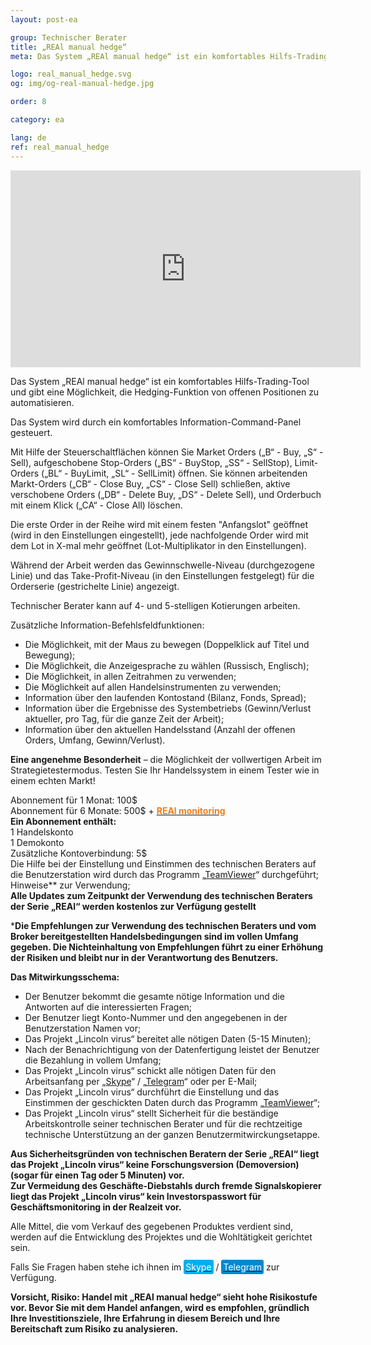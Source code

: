 ```yaml
---
layout: post-ea

group: Technischer Berater
title: „REAl manual hedge“
meta: Das System „REAl manual hedge“ ist ein komfortables Hilfs-Trading-Tool und gibt eine Möglichkeit, die Hedging-Funktion von offenen Positionen zu automatisieren. Alle Mittel, die vom Verkauf des gegebenen Produktes verdient sind, werden auf die Entwicklung des Projektes und die Wohltätigkeit gerichtet sein.

logo: real_manual_hedge.svg
og: img/og-real-manual-hedge.jpg

order: 8

category: ea

lang: de
ref: real_manual_hedge
---
```


<div class="video-container mb-3">
  <iframe class="mx-auto d-block" width="560" height="315" src="https://www.youtube.com/embed/rZQnHByerlY?rel=0&amp;controls=2&amp;showinfo=0" frameborder="0" allow="autoplay; encrypted-media" allowfullscreen> </iframe>
</div>


Das System „REAl manual hedge“ ist ein komfortables Hilfs-Trading-Tool und gibt eine Möglichkeit, die Hedging-Funktion von offenen Positionen zu automatisieren.  

Das System wird durch ein komfortables Information-Command-Panel gesteuert.  

Mit Hilfe der Steuerschaltflächen können Sie Market Orders („B“ - Buy, „S“ - Sell), aufgeschobene Stop-Orders („BS“ - BuyStop, „SS“ - SellStop), Limit-Orders („BL“ - BuyLimit, „SL“ - SellLimit) öffnen. Sie können arbeitenden Markt-Orders („CB“ - Close Buy, „CS“ - Close Sell) schließen, aktive verschobene Orders („DB“ - Delete Buy, „DS“ - Delete Sell), und Orderbuch mit einem Klick („CA“ - Close All) löschen.  

Die erste Order in der Reihe wird mit einem festen "Anfangslot" geöffnet (wird in den Einstellungen eingestellt), jede nachfolgende Order wird mit dem Lot in X-mal mehr geöffnet (Lot-Multiplikator in den Einstellungen).  

Während der Arbeit werden das Gewinnschwelle-Niveau (durchgezogene Linie) und das Take-Profit-Niveau (in den Einstellungen festgelegt) für die Orderserie (gestrichelte Linie) angezeigt.  

Technischer Berater kann auf 4- und 5-stelligen Kotierungen arbeiten.  

Zusätzliche Information-Befehlsfeldfunktionen:  
  - Die Möglichkeit, mit der Maus zu bewegen (Doppelklick auf Titel und Bewegung);  
  - Die Möglichkeit, die Anzeigesprache zu wählen (Russisch, Englisch);  
  - Die Möglichkeit, in allen Zeitrahmen zu verwenden;  
  - Die Möglichkeit auf allen Handelsinstrumenten zu verwenden;  
  - Information über den laufenden Kontostand (Bilanz, Fonds, Spread);  
  - Information über die Ergebnisse des Systembetriebs (Gewinn/Verlust aktueller, pro Tag, für die ganze Zeit der Arbeit);  
  - Information über den aktuellen Handelsstand (Anzahl der offenen Orders, Umfang, Gewinn/Verlust).  
  
**Eine angenehme Besonderheit** – die Möglichkeit der vollwertigen Arbeit im Strategietestermodus. Testen Sie Ihr Handelssystem in einem Tester wie in einem echten Markt!  

Abonnement für 1 Monat: 100$  
  Abonnement für 6 Monate: 500$ + **<a href="https://lincolnvirus.com/projects/de/forex/real_monitoring.html" target="_blank"><span style="color:#f07e20">REAl monitoring</span></a>**  
  **Ein Abonnement enthält:**  
  1 Handelskonto  
  1 Demokonto  
  Zusätzliche Kontoverbindung: 5$  
  Die Hilfe bei der Einstellung und Einstimmen des technischen Beraters auf die Benutzerstation wird durch das Programm „<a href="https://www.teamviewer.com/" target="_blank">TeamViewer</a>“ durchgeführt;  
  Hinweise** zur Verwendung;  
  **Alle Updates zum Zeitpunkt der Verwendung des technischen Beraters der Serie „REAl“ werden kostenlos zur Verfügung gestellt**  
  
***Die Empfehlungen zur Verwendung des technischen Beraters und vom Broker bereitgestellten Handelsbedingungen sind im vollen Umfang gegeben. Die Nichteinhaltung von Empfehlungen führt zu einer Erhöhung der Risiken und bleibt nur in der Verantwortung des Benutzers.**  

**Das Mitwirkungsschema:**  

- Der Benutzer bekommt die gesamte nötige Information und die Antworten auf die interessierten Fragen;  
- Der Benutzer liegt Konto-Nummer und den angegebenen in der Benutzerstation Namen vor;  
- Das Projekt „Lincoln virus“ bereitet alle nötigen Daten (5-15 Minuten);  
- Nach der Benachrichtigung von der Datenfertigung leistet der Benutzer die Bezahlung in vollem Umfang;  
- Das Projekt „Lincoln virus“ schickt alle nötigen Daten für den Arbeitsanfang per „<a href="skype:chutkoy89?call" target="_blank">Skype</a>“ / „<a href="https://t.me/chutkoy" target="_blank">Telegram</a>“ oder per E-Mail;  
- Das Projekt „Lincoln virus“ durchführt die Einstellung und das Einstimmen der geschickten Daten durch das Programm „<a href="https://www.teamviewer.com/" target="_blank">TeamViewer</a>“;  
- Das Projekt „Lincoln virus“ stellt Sicherheit für die beständige Arbeitskontrolle seiner technischen Berater und für die rechtzeitige technische Unterstützung an der ganzen Benutzermitwirckungsetappe.  

**Aus Sicherheitsgründen von technischen Beratern der Serie „REAl“ liegt das Projekt „Lincoln virus“ keine Forschungsversion (Demoversion) (sogar für einen Tag oder 5 Minuten) vor.**  
**Zur Vermeidung des Geschäfte-Diebstahls durch fremde Signalskopierer liegt das Projekt „Lincoln virus“ kein Investorspasswort für Geschäftsmonitoring in der Realzeit vor.**  

Alle Mittel, die vom Verkauf des gegebenen Produktes verdient sind, werden auf die Entwicklung des Projektes und die Wohltätigkeit gerichtet sein.  

Falls Sie Fragen haben stehe ich ihnen im <a href="skype:chutkoy89?call" target="_blank"><span style="background-color:#00aff0; color:white; padding:3px; border-radius: 3px">Skype</span></a> / <a href="https://t.me/chutkoy" target="_blank"><span style="background-color:#0088cc; color:white; padding:3px; border-radius: 3px">Telegram</span></a> zur Verfügung.  

**Vorsicht, Risiko: Handel mit „REAl manual hedge“ sieht hohe Risikostufe vor. Bevor Sie mit dem Handel anfangen, wird es empfohlen, gründlich Ihre Investitionsziele, Ihre Erfahrung in diesem Bereich und Ihre Bereitschaft zum Risiko zu analysieren.**
